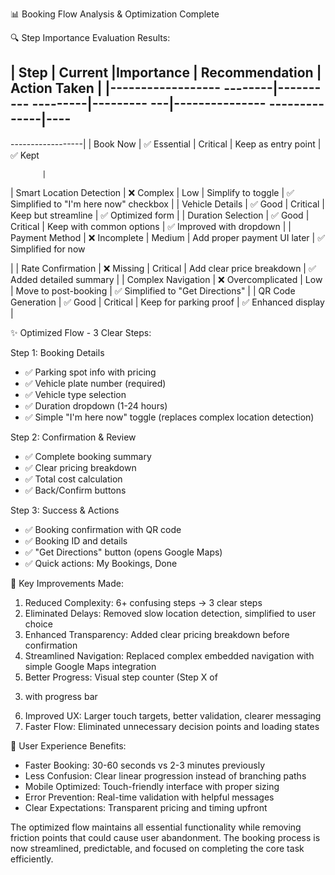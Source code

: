  📊 Booking Flow 
  Analysis & 
  Optimization 
  Complete

  🔍 Step Importance 
  Evaluation Results:

  | Step | Current |Importance |
Recommendation | Action Taken |
  |------------------
  --------|----------
  ---------|---------
  ---|---------------
  --------------|----
  -------------------
  ------------------|
  | Book Now
          | ✅
  Essential       |
  Critical   | Keep
  as entry point
      | ✅ Kept

           |
  | Smart Location 
  Detection | ❌
  Complex         |
  Low        |
  Simplify to toggle
           | ✅
  Simplified to "I'm
  here now" checkbox
  |
  | Vehicle Details
          | ✅ Good
            |
  Critical   | Keep
  but streamline
      | ✅ Optimized
  form
           |
  | Duration 
  Selection       |
  ✅ Good
  | Critical   | Keep
   with common
  options    | ✅
  Improved with
  dropdown
       |
  | Payment Method
          | ❌
  Incomplete      |
  Medium     | Add
  proper payment UI
  later | ✅
  Simplified for now

  |
  | Rate Confirmation
          | ❌
  Missing         |
  Critical   | Add
  clear price
  breakdown   | ✅
  Added detailed
  summary
      |
  | Complex 
  Navigation       |
  ❌ Overcomplicated
  | Low        | Move
   to post-booking
       | ✅
  Simplified to "Get
  Directions"
  |
  | QR Code 
  Generation       |
  ✅ Good
  | Critical   | Keep
   for parking proof
       | ✅ Enhanced
  display
            |

  ✨ Optimized Flow -
   3 Clear Steps:

  Step 1: Booking 
  Details

  - ✅ Parking spot
  info with pricing
  - ✅ Vehicle plate
  number (required)
  - ✅ Vehicle type
  selection
  - ✅ Duration
  dropdown (1-24
  hours)
  - ✅ Simple "I'm
  here now" toggle
  (replaces complex
  location detection)

  Step 2: 
  Confirmation & 
  Review

  - ✅ Complete
  booking summary
  - ✅ Clear pricing
  breakdown
  - ✅ Total cost
  calculation
  - ✅ Back/Confirm
  buttons

  Step 3: Success & 
  Actions

  - ✅ Booking
  confirmation with
  QR code
  - ✅ Booking ID and
   details
  - ✅ "Get
  Directions" button
  (opens Google Maps)
  - ✅ Quick actions:
   My Bookings, Done

  🎯 Key Improvements
   Made:

  1. Reduced 
  Complexity: 6+
  confusing steps → 3
   clear steps
  2. Eliminated 
  Delays: Removed
  slow location
  detection,
  simplified to user
  choice
  3. Enhanced 
  Transparency: Added
   clear pricing
  breakdown before
  confirmation
  4. Streamlined 
  Navigation:
  Replaced complex
  embedded navigation
   with simple Google
   Maps integration
  5. Better Progress:
   Visual step
  counter (Step X of
  3) with progress
  bar
  6. Improved UX:
  Larger touch
  targets, better
  validation, clearer
   messaging
  7. Faster Flow:
  Eliminated
  unnecessary
  decision points and
   loading states

  📱 User Experience 
  Benefits:

  - Faster Booking:
  30-60 seconds vs
  2-3 minutes
  previously
  - Less Confusion:
  Clear linear
  progression instead
   of branching paths
  - Mobile Optimized:
   Touch-friendly
  interface with
  proper sizing
  - Error Prevention:
   Real-time
  validation with
  helpful messages
  - Clear 
  Expectations:
  Transparent pricing
   and timing upfront

  The optimized flow
  maintains all
  essential
  functionality while
   removing friction
  points that could
  cause user
  abandonment. The
  booking process is
  now streamlined,
  predictable, and
  focused on
  completing the core
   task efficiently.

